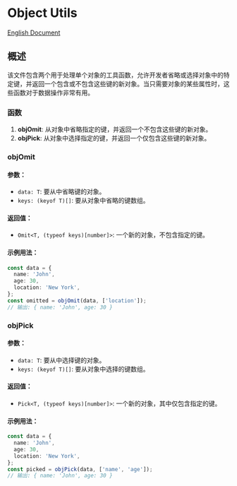 # Object Utils
[English Document](https://github.com/JsonLee12138/frontend-factory/blob/main/packages/utils/docs/obj/README.en.md)

## 概述

该文件包含两个用于处理单个对象的工具函数，允许开发者省略或选择对象中的特定键，并返回一个包含或不包含这些键的新对象。当只需要对象的某些属性时，这些函数对于数据操作非常有用。

### 函数

1. **objOmit**: 从对象中省略指定的键，并返回一个不包含这些键的新对象。
2. **objPick**: 从对象中选择指定的键，并返回一个仅包含这些键的新对象。

### objOmit

#### 参数：
- `data: T`: 要从中省略键的对象。
- `keys: (keyof T)[]`: 要从对象中省略的键数组。

#### 返回值：
- `Omit<T, (typeof keys)[number]>`: 一个新的对象，不包含指定的键。

#### 示例用法：
```typescript
const data = {
  name: 'John',
  age: 30,
  location: 'New York',
};
const omitted = objOmit(data, ['location']);
// 输出: { name: 'John', age: 30 }
```

### objPick

#### 参数：
- `data: T`: 要从中选择键的对象。
- `keys: (keyof T)[]`: 要从对象中选择的键数组。

#### 返回值：
- `Pick<T, (typeof keys)[number]>`: 一个新的对象，其中仅包含指定的键。

#### 示例用法：
```typescript
const data = {
  name: 'John',
  age: 30,
  location: 'New York',
};
const picked = objPick(data, ['name', 'age']);
// 输出: { name: 'John', age: 30 }
```

